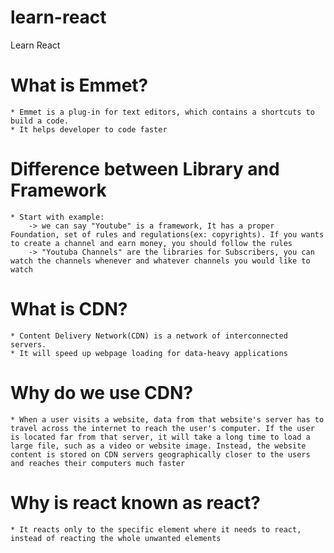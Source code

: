 # learn-react
Learn React

# What is Emmet?
    * Emmet is a plug-in for text editors, which contains a shortcuts to build a code. 
    * It helps developer to code faster 

# Difference between Library and Framework
    * Start with example:
        -> we can say "Youtube" is a framework, It has a proper Foundation, set of rules and regulations(ex: copyrights). If you wants to create a channel and earn money, you should follow the rules
        -> "Youtuba Channels" are the libraries for Subscribers, you can watch the channels whenever and whatever channels you would like to watch 

# What is CDN?
    * Content Delivery Network(CDN) is a network of interconnected servers.
    * It will speed up webpage loading for data-heavy applications
# Why do we use CDN?
    * When a user visits a website, data from that website's server has to travel across the internet to reach the user's computer. If the user is located far from that server, it will take a long time to load a large file, such as a video or website image. Instead, the website content is stored on CDN servers geographically closer to the users and reaches their computers much faster

# Why is react known as react?
    * It reacts only to the specific element where it needs to react, instead of reacting the whole unwanted elements